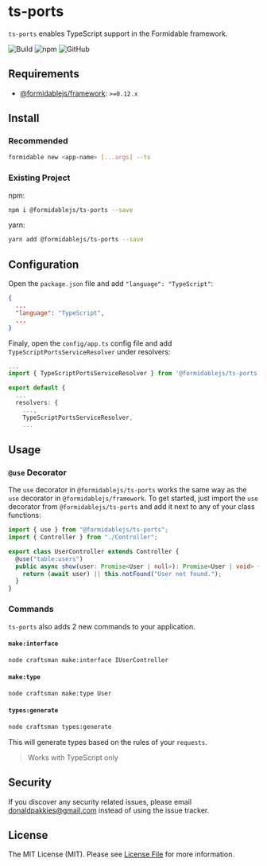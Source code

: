 # ts-ports

`ts-ports` enables TypeScript support in the Formidable framework.

![Build](https://github.com/formidablejs/ts-ports/actions/workflows/build.yml/badge.svg)
![npm](https://img.shields.io/npm/v/@formidablejs/ts-ports)
![GitHub](https://img.shields.io/github/license/formidablejs/ts-ports)

## Requirements

- [@formidablejs/framework](https://www.npmjs.com/package/@formidablejs/framework): `>=0.12.x`

## Install

### Recommended

```bash
formidable new <app-name> [...args] --ts
```

### Existing Project

npm:

```bash
npm i @formidablejs/ts-ports --save
```

yarn:

```bash
yarn add @formidablejs/ts-ports --save
```

## Configuration

Open the `package.json` file and add `"language": "TypeScript"`:

```json
{
  ...
  "language": "TypeScript",
  ...
}
```

Finaly, open the `config/app.ts` config file and add `TypeScriptPortsServiceResolver` under resolvers:

```ts
...
import { TypeScriptPortsServiceResolver } from '@formidablejs/ts-ports';

export default {
  ...
  resolvers: {
    ...,
    TypeScriptPortsServiceResolver,
    ...

```

## Usage

### `@use` Decorator

The `use` decorator in `@formidablejs/ts-ports` works the same way as the `use` decorator in `@formidablejs/framework`. To get started, just import the `use` decorator from `@formidablejs/ts-ports` and add it next to any of your class functions:

```ts
import { use } from "@formidablejs/ts-ports";
import { Controller } from "./Controller";

export class UserController extends Controller {
  @use("table:users")
  public async show(user: Promise<User | null>): Promise<User | void> {
    return (await user) || this.notFound("User not found.");
  }
}
```

### Commands

`ts-ports` also adds 2 new commands to your application.

#### `make:interface`

```bash
node craftsman make:interface IUserController
```

#### `make:type`

```bash
node craftsman make:type User
```

#### `types:generate`

```bash
node craftsman types:generate
```

This will generate types based on the rules of your `requests`.

> Works with TypeScript only

## Security

If you discover any security related issues, please email donaldpakkies@gmail.com instead of using the issue tracker.

## License

The MIT License (MIT). Please see [License File](LICENSE) for more information.
